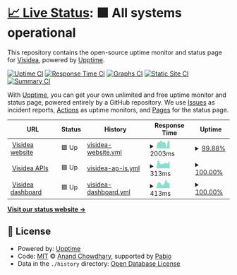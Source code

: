 # [📈 Live Status](https://demo.upptime.js.org): <!--live status--> **🟩 All systems operational**

This repository contains the open-source uptime monitor and status page for [Visidea](https://visidea.ai), powered by [Upptime](https://github.com/upptime/upptime).

[![Uptime CI](https://github.com/visidea/uptime/workflows/Uptime%20CI/badge.svg)](https://github.com/visidea/uptime/actions?query=workflow%3A%22Uptime+CI%22)
[![Response Time CI](https://github.com/visidea/uptime/workflows/Response%20Time%20CI/badge.svg)](https://github.com/visidea/uptime/actions?query=workflow%3A%22Response+Time+CI%22)
[![Graphs CI](https://github.com/visidea/uptime/workflows/Graphs%20CI/badge.svg)](https://github.com/visidea/uptime/actions?query=workflow%3A%22Graphs+CI%22)
[![Static Site CI](https://github.com/visidea/uptime/workflows/Static%20Site%20CI/badge.svg)](https://github.com/visidea/uptime/actions?query=workflow%3A%22Static+Site+CI%22)
[![Summary CI](https://github.com/visidea/uptime/workflows/Summary%20CI/badge.svg)](https://github.com/visidea/uptime/actions?query=workflow%3A%22Summary+CI%22)

With [Upptime](https://upptime.js.org), you can get your own unlimited and free uptime monitor and status page, powered entirely by a GitHub repository. We use [Issues](https://github.com/visidea/uptime/issues) as incident reports, [Actions](https://github.com/visidea/uptime/actions) as uptime monitors, and [Pages](https://demo.upptime.js.org) for the status page.

<!--start: status pages-->
<!-- This summary is generated by Upptime (https://github.com/upptime/upptime) -->
<!-- Do not edit this manually, your changes will be overwritten -->
<!-- prettier-ignore -->
| URL | Status | History | Response Time | Uptime |
| --- | ------ | ------- | ------------- | ------ |
| <img alt="" src="https://visidea.ai/wp-content/uploads/2022/02/cropped-favicon_Tavola-disegno-1-1-192x192.png" height="13"> [Visidea website](https://visidea.ai) | 🟩 Up | [visidea-website.yml](https://github.com/visidea/uptime/commits/HEAD/history/visidea-website.yml) | <details><summary><img alt="Response time graph" src="./graphs/visidea-website/response-time-week.png" height="20"> 2003ms</summary><br><a href="https://status.visidea.ai/history/visidea-website"><img alt="Response time 2718" src="https://img.shields.io/endpoint?url=https%3A%2F%2Fraw.githubusercontent.com%2Fvisidea%2Fuptime%2FHEAD%2Fapi%2Fvisidea-website%2Fresponse-time.json"></a><br><a href="https://status.visidea.ai/history/visidea-website"><img alt="24-hour response time 1735" src="https://img.shields.io/endpoint?url=https%3A%2F%2Fraw.githubusercontent.com%2Fvisidea%2Fuptime%2FHEAD%2Fapi%2Fvisidea-website%2Fresponse-time-day.json"></a><br><a href="https://status.visidea.ai/history/visidea-website"><img alt="7-day response time 2003" src="https://img.shields.io/endpoint?url=https%3A%2F%2Fraw.githubusercontent.com%2Fvisidea%2Fuptime%2FHEAD%2Fapi%2Fvisidea-website%2Fresponse-time-week.json"></a><br><a href="https://status.visidea.ai/history/visidea-website"><img alt="30-day response time 2499" src="https://img.shields.io/endpoint?url=https%3A%2F%2Fraw.githubusercontent.com%2Fvisidea%2Fuptime%2FHEAD%2Fapi%2Fvisidea-website%2Fresponse-time-month.json"></a><br><a href="https://status.visidea.ai/history/visidea-website"><img alt="1-year response time 2895" src="https://img.shields.io/endpoint?url=https%3A%2F%2Fraw.githubusercontent.com%2Fvisidea%2Fuptime%2FHEAD%2Fapi%2Fvisidea-website%2Fresponse-time-year.json"></a></details> | <details><summary><a href="https://status.visidea.ai/history/visidea-website">99.88%</a></summary><a href="https://status.visidea.ai/history/visidea-website"><img alt="All-time uptime 99.45%" src="https://img.shields.io/endpoint?url=https%3A%2F%2Fraw.githubusercontent.com%2Fvisidea%2Fuptime%2FHEAD%2Fapi%2Fvisidea-website%2Fuptime.json"></a><br><a href="https://status.visidea.ai/history/visidea-website"><img alt="24-hour uptime 99.16%" src="https://img.shields.io/endpoint?url=https%3A%2F%2Fraw.githubusercontent.com%2Fvisidea%2Fuptime%2FHEAD%2Fapi%2Fvisidea-website%2Fuptime-day.json"></a><br><a href="https://status.visidea.ai/history/visidea-website"><img alt="7-day uptime 99.88%" src="https://img.shields.io/endpoint?url=https%3A%2F%2Fraw.githubusercontent.com%2Fvisidea%2Fuptime%2FHEAD%2Fapi%2Fvisidea-website%2Fuptime-week.json"></a><br><a href="https://status.visidea.ai/history/visidea-website"><img alt="30-day uptime 98.37%" src="https://img.shields.io/endpoint?url=https%3A%2F%2Fraw.githubusercontent.com%2Fvisidea%2Fuptime%2FHEAD%2Fapi%2Fvisidea-website%2Fuptime-month.json"></a><br><a href="https://status.visidea.ai/history/visidea-website"><img alt="1-year uptime 99.23%" src="https://img.shields.io/endpoint?url=https%3A%2F%2Fraw.githubusercontent.com%2Fvisidea%2Fuptime%2FHEAD%2Fapi%2Fvisidea-website%2Fuptime-year.json"></a></details>
| <img alt="" src="https://visidea.ai/wp-content/uploads/2022/02/cropped-favicon_Tavola-disegno-1-1-192x192.png" height="13"> [Visidea APIs](https://api.visidea.ai/api/health) | 🟩 Up | [visidea-ap-is.yml](https://github.com/visidea/uptime/commits/HEAD/history/visidea-ap-is.yml) | <details><summary><img alt="Response time graph" src="./graphs/visidea-ap-is/response-time-week.png" height="20"> 313ms</summary><br><a href="https://status.visidea.ai/history/visidea-ap-is"><img alt="Response time 417" src="https://img.shields.io/endpoint?url=https%3A%2F%2Fraw.githubusercontent.com%2Fvisidea%2Fuptime%2FHEAD%2Fapi%2Fvisidea-ap-is%2Fresponse-time.json"></a><br><a href="https://status.visidea.ai/history/visidea-ap-is"><img alt="24-hour response time 415" src="https://img.shields.io/endpoint?url=https%3A%2F%2Fraw.githubusercontent.com%2Fvisidea%2Fuptime%2FHEAD%2Fapi%2Fvisidea-ap-is%2Fresponse-time-day.json"></a><br><a href="https://status.visidea.ai/history/visidea-ap-is"><img alt="7-day response time 313" src="https://img.shields.io/endpoint?url=https%3A%2F%2Fraw.githubusercontent.com%2Fvisidea%2Fuptime%2FHEAD%2Fapi%2Fvisidea-ap-is%2Fresponse-time-week.json"></a><br><a href="https://status.visidea.ai/history/visidea-ap-is"><img alt="30-day response time 351" src="https://img.shields.io/endpoint?url=https%3A%2F%2Fraw.githubusercontent.com%2Fvisidea%2Fuptime%2FHEAD%2Fapi%2Fvisidea-ap-is%2Fresponse-time-month.json"></a><br><a href="https://status.visidea.ai/history/visidea-ap-is"><img alt="1-year response time 435" src="https://img.shields.io/endpoint?url=https%3A%2F%2Fraw.githubusercontent.com%2Fvisidea%2Fuptime%2FHEAD%2Fapi%2Fvisidea-ap-is%2Fresponse-time-year.json"></a></details> | <details><summary><a href="https://status.visidea.ai/history/visidea-ap-is">100.00%</a></summary><a href="https://status.visidea.ai/history/visidea-ap-is"><img alt="All-time uptime 99.93%" src="https://img.shields.io/endpoint?url=https%3A%2F%2Fraw.githubusercontent.com%2Fvisidea%2Fuptime%2FHEAD%2Fapi%2Fvisidea-ap-is%2Fuptime.json"></a><br><a href="https://status.visidea.ai/history/visidea-ap-is"><img alt="24-hour uptime 100.00%" src="https://img.shields.io/endpoint?url=https%3A%2F%2Fraw.githubusercontent.com%2Fvisidea%2Fuptime%2FHEAD%2Fapi%2Fvisidea-ap-is%2Fuptime-day.json"></a><br><a href="https://status.visidea.ai/history/visidea-ap-is"><img alt="7-day uptime 100.00%" src="https://img.shields.io/endpoint?url=https%3A%2F%2Fraw.githubusercontent.com%2Fvisidea%2Fuptime%2FHEAD%2Fapi%2Fvisidea-ap-is%2Fuptime-week.json"></a><br><a href="https://status.visidea.ai/history/visidea-ap-is"><img alt="30-day uptime 99.98%" src="https://img.shields.io/endpoint?url=https%3A%2F%2Fraw.githubusercontent.com%2Fvisidea%2Fuptime%2FHEAD%2Fapi%2Fvisidea-ap-is%2Fuptime-month.json"></a><br><a href="https://status.visidea.ai/history/visidea-ap-is"><img alt="1-year uptime 99.92%" src="https://img.shields.io/endpoint?url=https%3A%2F%2Fraw.githubusercontent.com%2Fvisidea%2Fuptime%2FHEAD%2Fapi%2Fvisidea-ap-is%2Fuptime-year.json"></a></details>
| <img alt="" src="https://visidea.ai/wp-content/uploads/2022/02/cropped-favicon_Tavola-disegno-1-1-192x192.png" height="13"> [Visidea dashboard](https://app.visidea.ai/) | 🟩 Up | [visidea-dashboard.yml](https://github.com/visidea/uptime/commits/HEAD/history/visidea-dashboard.yml) | <details><summary><img alt="Response time graph" src="./graphs/visidea-dashboard/response-time-week.png" height="20"> 413ms</summary><br><a href="https://status.visidea.ai/history/visidea-dashboard"><img alt="Response time 362" src="https://img.shields.io/endpoint?url=https%3A%2F%2Fraw.githubusercontent.com%2Fvisidea%2Fuptime%2FHEAD%2Fapi%2Fvisidea-dashboard%2Fresponse-time.json"></a><br><a href="https://status.visidea.ai/history/visidea-dashboard"><img alt="24-hour response time 412" src="https://img.shields.io/endpoint?url=https%3A%2F%2Fraw.githubusercontent.com%2Fvisidea%2Fuptime%2FHEAD%2Fapi%2Fvisidea-dashboard%2Fresponse-time-day.json"></a><br><a href="https://status.visidea.ai/history/visidea-dashboard"><img alt="7-day response time 413" src="https://img.shields.io/endpoint?url=https%3A%2F%2Fraw.githubusercontent.com%2Fvisidea%2Fuptime%2FHEAD%2Fapi%2Fvisidea-dashboard%2Fresponse-time-week.json"></a><br><a href="https://status.visidea.ai/history/visidea-dashboard"><img alt="30-day response time 374" src="https://img.shields.io/endpoint?url=https%3A%2F%2Fraw.githubusercontent.com%2Fvisidea%2Fuptime%2FHEAD%2Fapi%2Fvisidea-dashboard%2Fresponse-time-month.json"></a><br><a href="https://status.visidea.ai/history/visidea-dashboard"><img alt="1-year response time 360" src="https://img.shields.io/endpoint?url=https%3A%2F%2Fraw.githubusercontent.com%2Fvisidea%2Fuptime%2FHEAD%2Fapi%2Fvisidea-dashboard%2Fresponse-time-year.json"></a></details> | <details><summary><a href="https://status.visidea.ai/history/visidea-dashboard">100.00%</a></summary><a href="https://status.visidea.ai/history/visidea-dashboard"><img alt="All-time uptime 99.98%" src="https://img.shields.io/endpoint?url=https%3A%2F%2Fraw.githubusercontent.com%2Fvisidea%2Fuptime%2FHEAD%2Fapi%2Fvisidea-dashboard%2Fuptime.json"></a><br><a href="https://status.visidea.ai/history/visidea-dashboard"><img alt="24-hour uptime 100.00%" src="https://img.shields.io/endpoint?url=https%3A%2F%2Fraw.githubusercontent.com%2Fvisidea%2Fuptime%2FHEAD%2Fapi%2Fvisidea-dashboard%2Fuptime-day.json"></a><br><a href="https://status.visidea.ai/history/visidea-dashboard"><img alt="7-day uptime 100.00%" src="https://img.shields.io/endpoint?url=https%3A%2F%2Fraw.githubusercontent.com%2Fvisidea%2Fuptime%2FHEAD%2Fapi%2Fvisidea-dashboard%2Fuptime-week.json"></a><br><a href="https://status.visidea.ai/history/visidea-dashboard"><img alt="30-day uptime 99.98%" src="https://img.shields.io/endpoint?url=https%3A%2F%2Fraw.githubusercontent.com%2Fvisidea%2Fuptime%2FHEAD%2Fapi%2Fvisidea-dashboard%2Fuptime-month.json"></a><br><a href="https://status.visidea.ai/history/visidea-dashboard"><img alt="1-year uptime 99.99%" src="https://img.shields.io/endpoint?url=https%3A%2F%2Fraw.githubusercontent.com%2Fvisidea%2Fuptime%2FHEAD%2Fapi%2Fvisidea-dashboard%2Fuptime-year.json"></a></details>

<!--end: status pages-->

[**Visit our status website →**](https://demo.upptime.js.org)

## 📄 License

- Powered by: [Upptime](https://github.com/upptime/upptime)
- Code: [MIT](./LICENSE) © [Anand Chowdhary](https://anandchowdhary.com), supported by [Pabio](https://pabio.com)
- Data in the `./history` directory: [Open Database License](https://opendatacommons.org/licenses/odbl/1-0/)
